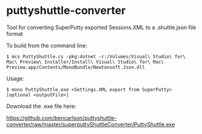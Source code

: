 ﻿# puttyshuttle-converter
Tool for converting SuperPutty exported Sessions.XML to a .shuttle.json file format

To build from the command line: 

    $ mcs PuttyShuttle.cs -pkg:dotnet -r:/Volumes/Visual\ Studio\ for\ Mac\ Preview\ Installer/Install\ Visual\ Studio\ for\ Mac\ Preview.app/Contents/MonoBundle/Newtonsoft.Json.dll


Usage: 

    $ mono PuttyShuttle.exe <Settings.XML export from SuperPutty> [optional <outputFile>]
    
Download the .exe file here: 

https://github.com/bencarlson/puttyshuttle-converter/raw/master/superputtyShuttleConverter/PuttyShuttle.exe
    

